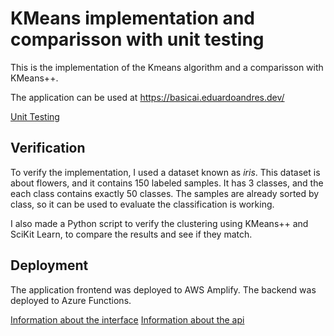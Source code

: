 # KMeans implementation and comparisson with unit testing

This is the implementation of the Kmeans algorithm and a comparisson with KMeans++.

The application can be used at https://basicai.eduardoandres.dev/

[Unit Testing](https://github.com/eacp/kmeans-ai/tree/main/Itesm.BasicAI.Test)


## Verification

To verify the implementation, I used a dataset known as *iris*. This dataset is about flowers, and it contains 150 labeled samples. It has 3 classes, and the 
each class contains exactly 50 classes. The samples are already sorted by class, so it can be used to evaluate the classification is working.

I also made a Python script to verify the clustering using KMeans++ and SciKit Learn, to compare the results and see if they match.


## Deployment
The application frontend was deployed to AWS Amplify. The backend was deployed to Azure Functions. 

[Information about the interface](https://github.com/eacp/kmeans-ai/tree/main/WebFront)
[Information about the api](https://github.com/eacp/kmeans-ai/tree/main/Itesm.BasicAI.Rest)
